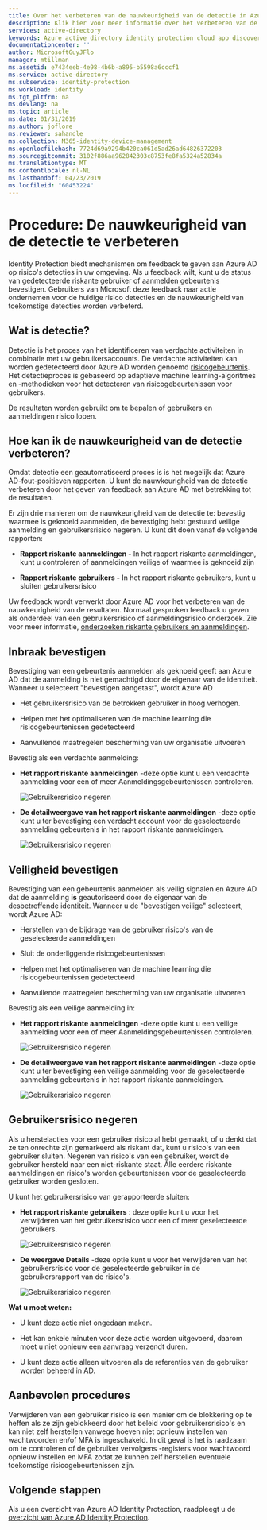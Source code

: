 ```yaml
---
title: Over het verbeteren van de nauwkeurigheid van de detectie in Azure Active Directory Identity Protection (vernieuwd) | Microsoft Docs
description: Klik hier voor meer informatie over het verbeteren van de nauwkeurigheid van de detectie in Azure Active Directory Identity Protection (vernieuwd).
services: active-directory
keywords: Azure active directory identity protection cloud app discovery, toepassingen, beveiliging, risico's, risiconiveau, beveiligingsproblemen, beveiligingsbeleid beheren
documentationcenter: ''
author: MicrosoftGuyJFlo
manager: mtillman
ms.assetid: e7434eeb-4e98-4b6b-a895-b5598a6cccf1
ms.service: active-directory
ms.subservice: identity-protection
ms.workload: identity
ms.tgt_pltfrm: na
ms.devlang: na
ms.topic: article
ms.date: 01/31/2019
ms.author: joflore
ms.reviewer: sahandle
ms.collection: M365-identity-device-management
ms.openlocfilehash: 7724d69a9294b420ca061d5ad26ad64826372203
ms.sourcegitcommit: 3102f886aa962842303c8753fe8fa5324a52834a
ms.translationtype: MT
ms.contentlocale: nl-NL
ms.lasthandoff: 04/23/2019
ms.locfileid: "60453224"
---
```

# <a name="how-to-improve-the-detection-accuracy"></a>Procedure: De nauwkeurigheid van de detectie te verbeteren 

Identity Protection biedt mechanismen om feedback te geven aan Azure AD op risico's detecties in uw omgeving. Als u feedback wilt, kunt u de status van gedetecteerde riskante gebruiker of aanmelden gebeurtenis bevestigen. Gebruikers van Microsoft deze feedback naar actie ondernemen voor de huidige risico detecties en de nauwkeurigheid van toekomstige detecties worden verbeterd. 


## <a name="what-is-detection"></a>Wat is detectie?

Detectie is het proces van het identificeren van verdachte activiteiten in combinatie met uw gebruikersaccounts. De verdachte activiteiten kan worden gedetecteerd door Azure AD worden genoemd [risicogebeurtenis](../reports-monitoring/concept-risk-events.md). Het detectieproces is gebaseerd op adaptieve machine learning-algoritmes en -methodieken voor het detecteren van risicogebeurtenissen voor gebruikers.

De resultaten worden gebruikt om te bepalen of gebruikers en aanmeldingen risico lopen. 


## <a name="how-can-i-improve-the-detection-accuracy"></a>Hoe kan ik de nauwkeurigheid van de detectie verbeteren?

Omdat detectie een geautomatiseerd proces is is het mogelijk dat Azure AD-fout-positieven rapporten. U kunt de nauwkeurigheid van de detectie verbeteren door het geven van feedback aan Azure AD met betrekking tot de resultaten.

Er zijn drie manieren om de nauwkeurigheid van de detectie te: bevestig waarmee is geknoeid aanmelden, de bevestiging hebt gestuurd veilige aanmelding en gebruikersrisico negeren. U kunt dit doen vanaf de volgende rapporten:

- **Rapport riskante aanmeldingen -** In het rapport riskante aanmeldingen, kunt u controleren of aanmeldingen veilige of waarmee is geknoeid zijn

- **Rapport riskante gebruikers -** In het rapport riskante gebruikers, kunt u sluiten gebruikersrisico 

Uw feedback wordt verwerkt door Azure AD voor het verbeteren van de nauwkeurigheid van de resultaten. Normaal gesproken feedback u geven als onderdeel van een gebruikersrisico of aanmeldingsrisico onderzoek. Zie voor meer informatie, [onderzoeken riskante gebruikers en aanmeldingen](howto-investigate-risky-users-signins.md).


## <a name="confirm-compromised"></a>Inbraak bevestigen

Bevestiging van een gebeurtenis aanmelden als geknoeid geeft aan Azure AD dat de aanmelding is niet gemachtigd door de eigenaar van de identiteit. Wanneer u selecteert "bevestigen aangetast", wordt Azure AD

- Het gebruikersrisico van de betrokken gebruiker in hoog verhogen.

- Helpen met het optimaliseren van de machine learning die risicogebeurtenissen gedetecteerd
 
- Aanvullende maatregelen bescherming van uw organisatie uitvoeren



Bevestig als een verdachte aanmelding:

- **Het rapport riskante aanmeldingen** -deze optie kunt u een verdachte aanmelding voor een of meer Aanmeldingsgebeurtenissen controleren.

    ![Gebruikersrisico negeren](./media/howto-improve-detection-accuracy/07.png)

- **De detailweergave van het rapport riskante aanmeldingen** -deze optie kunt u ter bevestiging een verdacht account voor de geselecteerde aanmelding gebeurtenis in het rapport riskante aanmeldingen. 

    ![Gebruikersrisico negeren](./media/howto-improve-detection-accuracy/04.png)


 
## <a name="confirm-safe"></a>Veiligheid bevestigen


Bevestiging van een gebeurtenis aanmelden als veilig signalen en Azure AD dat de aanmelding **is** geautoriseerd door de eigenaar van de desbetreffende identiteit. Wanneer u de "bevestigen veilige" selecteert, wordt Azure AD:

- Herstellen van de bijdrage van de gebruiker risico's van de geselecteerde aanmeldingen

- Sluit de onderliggende risicogebeurtenissen

- Helpen met het optimaliseren van de machine learning die risicogebeurtenissen gedetecteerd

- Aanvullende maatregelen bescherming van uw organisatie uitvoeren
 

Bevestig als een veilige aanmelding in:

- **Het rapport riskante aanmeldingen** -deze optie kunt u een veilige aanmelding voor een of meer Aanmeldingsgebeurtenissen controleren.

    ![Gebruikersrisico negeren](./media/howto-improve-detection-accuracy/08.png)

- **De detailweergave van het rapport riskante aanmeldingen** -deze optie kunt u ter bevestiging een veilige aanmelding voor de geselecteerde aanmelding gebeurtenis in het rapport riskante aanmeldingen. 

    ![Gebruikersrisico negeren](./media/howto-improve-detection-accuracy/05.png)




## <a name="dismiss-user-risk"></a>Gebruikersrisico negeren

Als u herstelacties voor een gebruiker risico al hebt gemaakt, of u denkt dat ze ten onrechte zijn gemarkeerd als riskant dat, kunt u risico's van een gebruiker sluiten. Negeren van risico's van een gebruiker, wordt de gebruiker hersteld naar een niet-riskante staat. Alle eerdere riskante aanmeldingen en risico's worden gebeurtenissen voor de geselecteerde gebruiker worden gesloten.


U kunt het gebruikersrisico van gerapporteerde sluiten:

- **Het rapport riskante gebruikers** : deze optie kunt u voor het verwijderen van het gebruikersrisico voor een of meer geselecteerde gebruikers.

    ![Gebruikersrisico negeren](./media/howto-improve-detection-accuracy/02.png)

- **De weergave Details** -deze optie kunt u voor het verwijderen van het gebruikersrisico voor de geselecteerde gebruiker in de gebruikersrapport van de risico's. 

    ![Gebruikersrisico negeren](./media/howto-improve-detection-accuracy/01.png)


**Wat u moet weten:**

- U kunt deze actie niet ongedaan maken.

- Het kan enkele minuten voor deze actie worden uitgevoerd, daarom moet u niet opnieuw een aanvraag verzendt duren.

- U kunt deze actie alleen uitvoeren als de referenties van de gebruiker worden beheerd in AD. 



## <a name="best-practices"></a>Aanbevolen procedures

Verwijderen van een gebruiker risico is een manier om de blokkering op te heffen als ze zijn geblokkeerd door het beleid voor gebruikersrisico's en kan niet zelf herstellen vanwege hoeven niet opnieuw instellen van wachtwoorden en/of MFA is ingeschakeld. In dit geval is het is raadzaam om te controleren of de gebruiker vervolgens -registers voor wachtwoord opnieuw instellen en MFA zodat ze kunnen zelf herstellen eventuele toekomstige risicogebeurtenissen zijn.


## <a name="next-steps"></a>Volgende stappen

Als u een overzicht van Azure AD Identity Protection, raadpleegt u de [overzicht van Azure AD Identity Protection](overview-v2.md).


